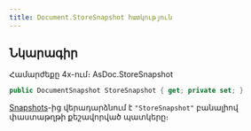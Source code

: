```yaml
---
title: Document.StoreSnapshot հատկություն
---
```


## Նկարագիր

Համարժեքը 4x-ում։ AsDoc.StoreSnapshot

```c#
public DocumentSnapshot StoreSnapshot { get; private set; }
```

[Snapshots](Snapshots.md)-ից վերադարձնում է `"StoreSnapshot"` բանալիով փաստաթղթի քեշավորված պատկերը։

